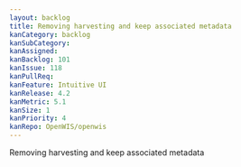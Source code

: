 ```yaml
---
layout: backlog
title: Removing harvesting and keep associated metadata
kanCategory: backlog
kanSubCategory:
kanAssigned:
kanBacklog: 101
kanIssue: 118
kanPullReq:
kanFeature: Intuitive UI
kanRelease: 4.2
kanMetric: 5.1
kanSize: 1
kanPriority: 4
kanRepo: OpenWIS/openwis
---
```

Removing harvesting and keep associated metadata

